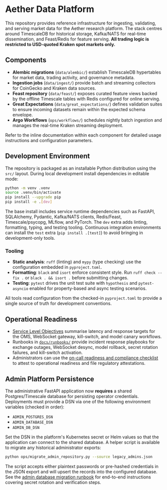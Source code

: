 # Aether Data Platform

This repository provides reference infrastructure for ingesting, validating, and
serving market data for the Aether research platform. The stack centres around
TimescaleDB for historical storage, Kafka/NATS for real-time dissemination, and
Feast/Redis for feature serving. **All trading logic is restricted to USD-quoted
Kraken spot markets only.**

## Components

- **Alembic migrations** (`data/alembic/`) establish TimescaleDB hypertables for
  market data, trading activity, and governance metadata.
- **Ingestion jobs** (`data/ingest/`) provide batch and streaming collectors for
  CoinGecko and Kraken data sources.
- **Feast repository** (`data/feast/`) exposes curated feature views backed by
  the offline Timescale tables with Redis configured for online serving.
- **Great Expectations** (`data/great_expectations/`) defines validation suites
  to ensure incoming datasets remain within the expected schema envelope.
- **Argo Workflows** (`ops/workflows/`) schedules nightly batch ingestion and
  manages the real-time Kraken streaming deployment.

Refer to the inline documentation within each component for detailed usage
instructions and configuration parameters.

## Development Environment

The repository is packaged as an installable Python distribution using the
``src/`` layout.  During local development install dependencies in editable mode:

```bash
python -m venv .venv
source .venv/bin/activate
pip install --upgrade pip
pip install -e .[dev]
```

The base install includes service runtime dependencies such as FastAPI,
SQLAlchemy, Pydantic, Kafka/NATS clients, Redis/Feast, Timescale/psycopg, MLflow,
and PyTorch.  The ``dev`` extra adds linting, formatting, typing, and testing
tooling.  Continuous integration environments can install the ``test`` extra
(``pip install .[test]``) to avoid bringing in development-only tools.

### Tooling

- **Static analysis**: ``ruff`` (linting) and ``mypy`` (type checking) use the
  configuration embedded in ``pyproject.toml``.
- **Formatting**: ``black`` and ``isort`` enforce consistent style.  Run
  ``ruff check --fix .`` or ``black . && isort .`` before submitting changes.
- **Testing**: ``pytest`` drives the unit test suite with ``hypothesis`` and
  ``pytest-asyncio`` enabled for property-based and async testing scenarios.

All tools read configuration from the checked-in ``pyproject.toml`` to provide a
single source of truth for development conventions.

## Operational Readiness

- [Service Level Objectives](docs/slo.md) summarise latency and response targets
  for the OMS, WebSocket gateway, kill-switch, and model canary workflows.
- Runbooks in [`docs/runbooks/`](docs/runbooks) provide incident response playbooks
  for exchange outages, WebSocket desync, model rollback, secret rotation
  failures, and kill-switch activation.
- Administrators can use the [on-call readiness and compliance checklist](docs/checklists/oncall.md)
  to attest to operational readiness and file regulatory attestations.

## Admin Platform Persistence

The administrative FastAPI application now **requires** a shared Postgres/Timescale
database for persisting operator credentials. Deployments must provide a DSN via
one of the following environment variables (checked in order):

- `ADMIN_POSTGRES_DSN`
- `ADMIN_DATABASE_DSN`
- `ADMIN_DB_DSN`

Set the DSN in the platform's Kubernetes secret or Helm values so that the
application can connect to the shared database. A helper script is available to
migrate any historical administrator exports:

```bash
python ops/migrate_admin_repository.py --source legacy_admins.json
```

The script accepts either plaintext passwords or pre-hashed credentials in the
JSON export and will upsert the records into the configured database. See the
[admin database migration runbook](docs/runbooks/admin-database-migration.md)
for end-to-end instructions covering secret rotation and verification steps.

